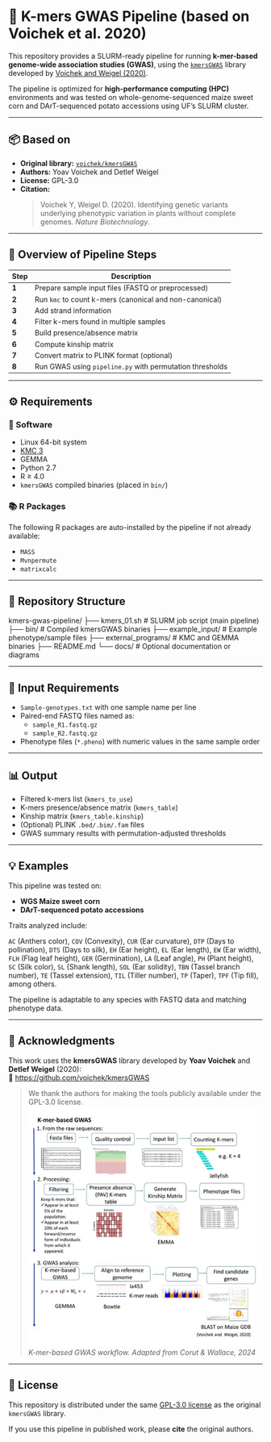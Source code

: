 # 🌽 K-mers GWAS Pipeline (based on Voichek et al. 2020)

This repository provides a SLURM-ready pipeline for running **k-mer-based genome-wide association studies (GWAS)**, using the [`kmersGWAS`](https://github.com/voichek/kmersGWAS) library developed by [Voichek and Weigel (2020)](https://www.nature.com/articles/s41587-019-0380-0).

The pipeline is optimized for **high-performance computing (HPC)** environments and was tested on whole-genome-sequenced maize sweet corn and DArT-sequenced potato accessions using UF’s SLURM cluster.

---

## 📦 Based on

- **Original library:** [`voichek/kmersGWAS`](https://github.com/voichek/kmersGWAS)  
- **Authors:** Yoav Voichek and Detlef Weigel  
- **License:** GPL-3.0  
- **Citation:**  
  > Voichek Y, Weigel D. (2020). Identifying genetic variants underlying phenotypic variation in plants without complete genomes. *Nature Biotechnology*.

---

## 🚀 Overview of Pipeline Steps

| Step | Description |
|------|-------------|
| **1** | Prepare sample input files (FASTQ or preprocessed) |
| **2** | Run `kmc` to count k-mers (canonical and non-canonical) |
| **3** | Add strand information |
| **4** | Filter k-mers found in multiple samples |
| **5** | Build presence/absence matrix |
| **6** | Compute kinship matrix |
| **7** | Convert matrix to PLINK format (optional) |
| **8** | Run GWAS using `pipeline.py` with permutation thresholds |

---

## ⚙️ Requirements

### 🧠 Software

- Linux 64-bit system
- [KMC 3](https://github.com/refresh-bio/KMC)
- GEMMA
- Python 2.7
- R ≥ 4.0
- `kmersGWAS` compiled binaries (placed in `bin/`)

### 📚 R Packages

The following R packages are auto-installed by the pipeline if not already available:

- `MASS`
- `Mvnpermute`
- `matrixcalc`

---

## 📁 Repository Structure

kmers-gwas-pipeline/
├── kmers_01.sh # SLURM job script (main pipeline)
├── bin/ # Compiled kmersGWAS binaries
├── example_input/ # Example phenotype/sample files
├── external_programs/ # KMC and GEMMA binaries
├── README.md
└── docs/ # Optional documentation or diagrams

---

## 📂 Input Requirements

- `Sample-genotypes.txt` with one sample name per line
- Paired-end FASTQ files named as:
  - `sample_R1.fastq.gz`
  - `sample_R2.fastq.gz`
- Phenotype files (`*.pheno`) with numeric values in the same sample order

---

## 📊 Output

- Filtered k-mers list (`kmers_to_use`)
- K-mers presence/absence matrix (`kmers_table`)
- Kinship matrix (`kmers_table.kinship`)
- (Optional) PLINK `.bed/.bim/.fam` files
- GWAS summary results with permutation-adjusted thresholds

---

## 💡 Examples

This pipeline was tested on:

- **WGS Maize sweet corn**
- **DArT-sequenced potato accessions**

Traits analyzed include:

`AC` (Anthers color), `COV` (Convexity), `CUR` (Ear curvature), `DTP` (Days to pollination), `DTS` (Days to silk), `EH` (Ear height), `EL` (Ear length), `EW` (Ear width), `FLH` (Flag leaf height), `GER` (Germination), `LA` (Leaf angle), `PH` (Plant height), `SC` (Silk color), `SL` (Shank length), `SOL` (Ear solidity), `TBN` (Tassel branch number), `TE` (Tassel extension), `TIL` (Tiller number), `TP` (Taper), `TPF` (Tip fill), among others.

The pipeline is adaptable to any species with FASTQ data and matching phenotype data.

---

## 🙏 Acknowledgments

This work uses the **kmersGWAS** library developed by **Yoav Voichek** and **Detlef Weigel** (2020):  
🔗 https://github.com/voichek/kmersGWAS

> We thank the authors for making the tools publicly available under the GPL-3.0 license.
![K-mers GWAS pipeline diagram](docs/kmer_gwas_workflow.jpg)
*K-mer-based GWAS workflow. Adapted from Corut & Wallace, 2024*
---

## 📜 License

This repository is distributed under the same [GPL-3.0 license](https://www.gnu.org/licenses/gpl-3.0.en.html) as the original `kmersGWAS` library.

If you use this pipeline in published work, please **cite** the original authors.
